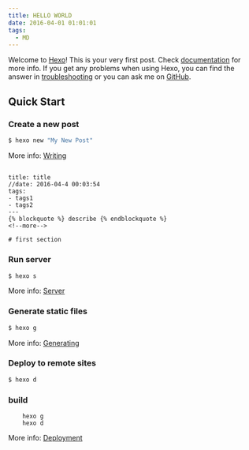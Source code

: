 ```yaml
---
title: HELLO WORLD
date: 2016-04-01 01:01:01
tags:
  - MD
---
```


Welcome to [Hexo](https://hexo.io/)! This is your very first post. Check [documentation](https://hexo.io/docs/) for more info. If you get any problems when using Hexo, you can find the answer in [troubleshooting](https://hexo.io/docs/troubleshooting.html) or you can ask me on [GitHub](https://github.com/hexojs/hexo/issues).

<!--more-->

## Quick Start

### Create a new post

```bash
$ hexo new "My New Post"
```

More info: [Writing](https://hexo.io/docs/writing.html)

##

```---
title: title
//date: 2016-04-4 00:03:54
tags:
- tags1
- tags2
---
{% blockquote %} describe {% endblockquote %}
<!--more-->

# first section
```

### Run server

```bash
$ hexo s
```

More info: [Server](https://hexo.io/docs/server.html)

### Generate static files

```bash
$ hexo g
```

More info: [Generating](https://hexo.io/docs/generating.html)

### Deploy to remote sites

```bash
$ hexo d
```

### build

```hexo c
    hexo g
    hexo d
```

More info: [Deployment](https://hexo.io/docs/deployment.html)
